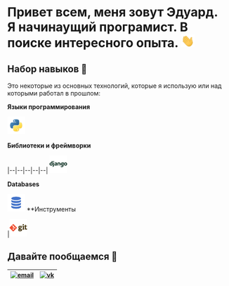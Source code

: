
<h1>Привет всем, меня зовут Эдуард. Я начинаущий програмист. В поиске интересного опыта. <img  src="https://raw.githubusercontent.com/ABSphreak/ABSphreak/master/gifs/Hi.gif" width="30px"></h1>

## Набор навыков :muscle:

Это некоторые из основных технологий, которые я использую или над которыми работал в прошлом:

**Языки программирования**

<img title="Python" alt="Python" width="40px" src="https://raw.githubusercontent.com/github/explore/master/topics/python/python.png" />

**Библиотеки и фреймворки**

|--|--|--|--|--|
<img title="Django" alt="Django" width="40px" src="https://raw.githubusercontent.com/github/explore/master/topics/django/django.png">

**Databases**

<img title="SQL" alt="SQL" width="40px" src="https://raw.githubusercontent.com/github/explore/master/topics/sql/sql.png">
**Инструменты

|<img title="git" alt="git" width="40px" src="https://raw.githubusercontent.com/github/explore/master/topics/git/git.png">
<br>

## Давайте пообщаемся :handshake:

<a href="EdwardPWCCA@gmail.com"><img src="https://img.icons8.com/color/96/000000/gmail.png" alt="email"/></a>|<a href="https://vk.com/totorost"><img src="https://img.icons8.com/nolan/96/vk-circled.png" alt="vk"/></a>
|--|--|
